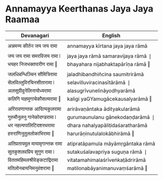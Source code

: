 # Annamayya Keerthanas Jaya Jaya Raamaa

| Devanagari | English |
| ------ | ------ |
|  |  |
| अन्नमय्य कीर्तन जय जय रामा   | annamayya kīrtana jaya jaya rāmā   |
|  |  |
| जय जय रामा समरविजय रामा ❘   | jaya jaya rāmā samaravijaya rāmā ❘   |
| भयहर निजभक्तपारीण रामा ‖   | bhayahara nijabhaktapārīṇa rāmā ‖   |
|  |  |
| जलधिबन्धिञ्चिन सौमित्रिरामा   | jaladhibandhiñcina saumitrirāmā   |
| सॆलविल्लुविरचिनसीतारामा ❘   | selavilluviracinasītārāmā ❘   |
| अलसुग्रीवुनेलिनायोध्यरामा   | alasugrīvunelināyodhyarāmā   |
| कलिगि यज्ञमुगाचेकौसल्यरामा ‖   | kaligi yaGYamugācekausalyarāmā ‖   |
|  |  |
| अरिरावणान्तक आदित्यकुलरामा   | arirāvaṇāntaka ādityakularāmā   |
| गुरुमौनुलनु गानेकोदण्डरामा ❘   | gurumaunulanu gānekodaṇḍarāmā ❘   |
| धर नहल्यपालिटिदशरथरामा   | dhara nahalyapāliṭidaśaratharāmā   |
| हरुराणिनुतुललोकाभिरामा ‖   | harurāṇinutulalokābhirāmā ‖   |
|  |  |
| अतिप्रतापमुल मायामृगान्तक रामा   | atipratāpamula māyāmṛgāntaka rāmā   |
| सुतकुशलवप्रिय सुगुण रामा ❘   | sutakuśalavapriya suguṇa rāmā ❘   |
| विततमहिमलश्रीवेङ्कटाद्रिरामा   | vitatamahimalaśrīveṅkaṭādrirāmā   |
| मतिलोनबायनिमनुवंशरामा ‖   | matilonabāyanimanuvaṃśarāmā ‖   |
|  |  |
